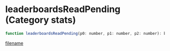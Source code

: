 # leaderboardsReadPending (Category stats)

```js
function leaderboardsReadPending(p0: number, p1: number, p2: number): boolean
```

[filename](leaderboardsReadPending_m.md ':include')